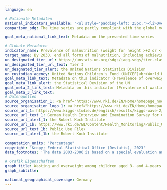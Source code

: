 ```yaml
---
language: en    

# Nationale Metadaten    
national_indicators_available: "<ul style='padding-left: 25px;'><li>Overweight</li> <li> Wasting</li></ul>"    
comparison_sdg: The time series are partly compliant with the global metadata.    

goal_meta_national_link_text: Metadata on the presented time series    

# Globale Metadaten    
indicator_name: Prevalence of malnutrition (weight for height >+2 or <-2 standard deviation from the median of the WHO Child Growth Standards) among children under 5 years of age, by type (wasting and overweight)    
target_name: By 2030, end all forms of malnutrition, including achieving, by 2025, the internationally agreed targets on stunting and wasting in children under 5 years of age, and address the nutritional needs of adolescent girls, pregnant and lactating women and older persons    
un_designated_tier_url: https://unstats.un.org/sdgs/iaeg-sdgs/tier-classification/    
un_designated_tier_url_text: Tier I    
un_desgnated_tier_alert: the United Nations Statistics Division    
un_custodian_agency: United Nations Children's Fund (UNICEF)<br>World Health Organization (WHO)    
goal_meta_link_text: Metadata on this indicator (Prevalence of overweight)    
goal_meta_link_alert: the Statistical Devision of the UN    
goal_meta_2_link_text: Metadata on this indicator (Prevalence of wasting)    
goal_meta_3_link_text:         
# Datenquellen
source_organisation_1: <a href="https://www.rki.de/EN/Home/homepage_node.html" target="_blank" onclick="return confirm_alert('the Robert Koch Institute','En');"> Robert Koch Institute </a>
source_organisation_logo_1: <a href="https://www.rki.de/EN/Home/homepage_node.html" target="_blank" onclick="return confirm_alert('the Robert Koch Institute','En');"><img src="https://sdg-indikatoren.de/public/OrgImgEn/rki.png" alt="Logo rki" style="height:60px; width:148px"/></a>
source_url_1: https://www.kiggs-studie.de/english/results/kiggs-wave-2/journal-of-health-monitoring.html
source_url_text_1: German Health Interview and Examination Survey for Children and Adolescents (KiGGS) – KiGGS Wave 2
source_url_alert_1: the Robert Koch Institute
source_url_1b: https://www.rki.de/EN/Content/Health_Monitoring/Public_Use_Files/public_use_file_node.html
source_url_text_1b: Public Use Files
source_url_alert_1b: the Robert Koch Institute
    
computation_units: "Percentage"    
copyright: '&copy; Federal Statistical Office (Destatis), 2023'    
data_footnotes: 'The data 2003-2006 is based on a special evaluation and are not publicly available. <br>• The data 2003-2006 is age-standardised prevalences (population status: 31 December 2015).'    

# Grafik Eigenschaften    
graph_title: Wasting and overweight among children aged 3- and 4-years
graph_subtitle:     

national_geographical_coverage: Germany    
---
```


<span></span>